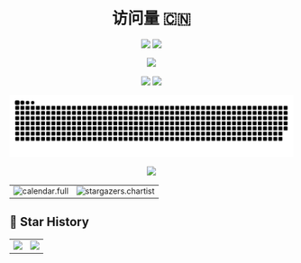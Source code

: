 <div align="center">

# 访问量 :cn:
![](https://visitor-badge.glitch.me/badge?page_id=licklly)
![](http://profile-counter.glitch.me/licklly/count.svg)

![](http://moecount.glitch.me/get/@licklly?theme=rule34)

<!-- GitHub 数据统计 -->
<img height="145px" src="https://githubstatus-grbnb.vercel.app/api?username=licklly&hide_title=true&hide_border=true&show_icons=true&line_height=21&text_color=000&icon_color=000&bg_color=0,ea6161,ffc64d,fffc4d,52fa5a&theme=graywhite" />
<img height="145px" src="https://githubstatus-grbnb.vercel.app/api/top-langs/?username=licklly&hide_title=true&hide_border=true&layout=compact&langs_count=6&text_color=000&icon_color=fff&bg_color=0,52fa5a,4dfcff,c64dff&theme=graywhite" />

<!-- Snake Code Contribution Map 贪吃蛇代码贡献图 -->
![github contribution grid snake animation](https://raw.githubusercontent.com/licklly/licklly/output/profile-snake-contrib/github-contribution-grid-snake.svg)

<!-- profile-3d-contrib 3D贡献图-->
<a href="https://cdn.jsdelivr.net/gh/licklly/licklly@output/profile-3d-contrib/profile-night-rainbow.svg">
<img src="https://cdn.jsdelivr.net/gh/licklly/licklly@output/profile-3d-contrib/profile-night-rainbow.svg" />
</a>
</div>

<!-- GitHub Activity Graph GitHub 活动图 -->
<table>
  <tr>
    <td><img src="https://cdn.jsdelivr.net/gh/licklly/licklly@output/github-metrics/calendar.full.svg" alt="calendar.full" /></td>
    <td><img src="https://cdn.jsdelivr.net/gh/licklly/licklly@output/github-metrics/stargazers.chartist.svg" alt="stargazers.chartist" /></td>
  </tr>
</table>

## 🌟 Star History  
<!-- GitHub Stars 🌟 -->
<table>
  <tr>
    <td><img src="https://starchart.cc/licklly/kingrom_ninja.svg?variant=adaptive" /></td>
    <td><img src="https://api.star-history.com/svg?repos=licklly/kingrom_ninja&type=Date" /></td>
  </tr>
</table>
